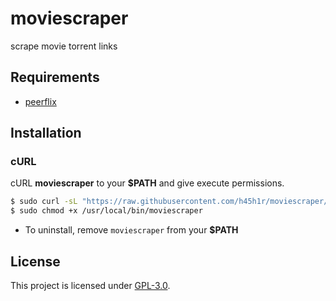 # moviescraper
scrape movie torrent links

## Requirements

* [peerflix](https://github.com/mafintosh/peerflix) 

## Installation

### cURL
cURL **moviescraper** to your **$PATH** and give execute permissions.

```sh
$ sudo curl -sL "https://raw.githubusercontent.com/h45h1r/moviescraper/master/moviescraper" -o /usr/local/bin/moviescraper
$ sudo chmod +x /usr/local/bin/moviescraper
```

- To uninstall, remove `moviescraper` from your **$PATH**

## License
This project is licensed under [GPL-3.0](https://raw.githubusercontent.com/Illumina/licenses/master/gpl-3.0.txt).
